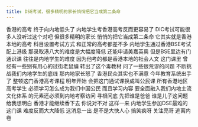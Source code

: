 ```yaml
---
title: DSE考试，很多精明的家长悄悄把它当成第二条命
---
```

香港的高考
终于向内地低头了
内地学生考香港高考反而更容易了
DIC考试可能很多人没听过这个对吧
但很多精明的家长
悄悄的把它当成第二条命
它其实就是香港本地的高考
科目设置考试方式
和正常的高考都差不多
内地学生通过香港BSE考试
配上港级
那录取港八大的难度是大幅度降低
还能申请美嘉英奥
但是BSE里边有门通识课
往往是内地学生的难度
因为他考的都是香港本地的社会人文
这门课里
曾经有一些别有用心的过街老鼠编
转出了这个毒教材
问了一些很荒谬的问题
不断挑战我们内地学生的底线
那内地家长怒了
香港民众其实也不满意
今年教育系统出手了
整顿这门香港高考课程
明年开始
会把这门通试课换成叫公民课
所有香港地区高考学生
必须学习怎么成为我们中国公民
而且学习内容
要全面融入我们内地主流文化体系
的元素还必须到内地考察访问
寻根问底
先把谁是爸爸
谁是儿子这问题给我想明白
香港才能继续香下去
你说对不对
这样一来
内地学生参加DSE最难的这门课
难度反而大大降低
这消息一出
是不是大快人心
搞笑疯呀
关注亮哥
逃离内卷
